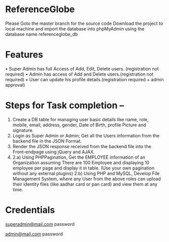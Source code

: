 # ReferenceGlobe
Please Goto the master branch for the source code
Download the project to local machine and import the database into phpMyAdmin using the database name referenceglobe_db
# Features
•	Super Admin has full Access of Add, Edit, Delete users. (registration not required)
•	Admin has access of Add and Delete users.(registration not required)
•	User can update his profile details.(registration required + admin approval)
# Steps for Task completion –
1)	Create a DB table for managing user basic details like name, role, mobile, email, address, gender, Date of Birth, profile Picture and signature.
2)	Login as Super Admin or Admin; Get all the Users information from the backend file in the JSON Format.
3)	Render the JSON response received from the backend file into the Front-endpage using jQuery and AJAX.
4)	2.a) Using PHPPagination, Get the EMPLOYEE information of an Organization assuming There are 100 Employee and displaying 10 employee per page and display it in table.
    (Use your own pagination without any external plugins)
    2.b) Using PHP and MySQL, Develop File Management System, where any User from the above roles can upload their identity files (like aadhar card or pan card) and view them at any         time.
# Credentials
  superadmin@mail.com
  password
  
  admin@mail.com
  password

